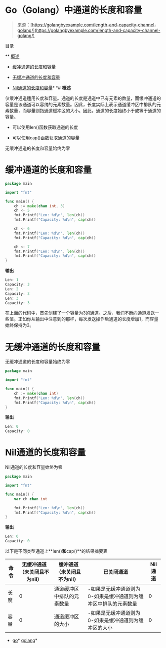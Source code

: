 <!--yml

类别：未分类

日期：2024-10-13 06:24:37

-->

# Go（Golang）中通道的长度和容量

> 来源：[https://golangbyexample.com/length-and-capacity-channel-golang/](https://golangbyexample.com/length-and-capacity-channel-golang/)

目录

**   [概述](#Overview "Overview")

+   [缓冲通道的长度和容量](#Length_and_capacity_of_a_buffered_channel "Length and capacity of a buffered channel")

+   [无缓冲通道的长度和容量](#Length_and_capacity_of_a_unbuffered_channel "Length and capacity of a unbuffered channel")

+   [Nil通道的长度和容量](#Length_and_capacity_of_nil_channel "Length and capacity of nil channel")*  *# **概述**

仅缓冲通道适用长度和容量。通道的长度是通道中已有元素的数量，而缓冲通道的容量是该通道可以容纳的元素数量。因此，长度实际上表示通道缓冲区中排队的元素数量，而容量则指通道缓冲区的大小。因此，通道的长度始终小于或等于通道的容量。

+   可以使用len()函数获取通道的长度

+   可以使用cap()函数获取通道的容量

无缓冲通道的长度和容量始终为零

# **缓冲通道的长度和容量**

```go
package main

import "fmt"

func main() {
	ch := make(chan int, 3)
	ch <- 5
	fmt.Printf("Len: %d\n", len(ch))
	fmt.Printf("Capacity: %d\n", cap(ch))

	ch <- 6
	fmt.Printf("Len: %d\n", len(ch))
	fmt.Printf("Capacity: %d\n", cap(ch))

	ch <- 7
	fmt.Printf("Len: %d\n", len(ch))
	fmt.Printf("Capacity: %d\n", cap(ch))
}
```

**输出**

```go
Len: 1
Capacity: 3
Len: 2
Capacity: 3
Len: 3
Capacity: 3
```

在上面的代码中，首先创建了一个容量为3的通道。之后，我们不断向通道发送一些值。正如你从输出中注意到的那样，每次发送操作后通道的长度增加1，而容量始终保持为3。

# **无缓冲通道的长度和容量**

无缓冲通道的长度和容量始终为零

```go
package main

import "fmt"

func main() {
    ch := make(chan int)
    fmt.Printf("Len: %d\n", len(ch))
    fmt.Printf("Capacity: %d\n", cap(ch))
}
```

**输出**

```go
Len: 0
Capacity: 0
```

# **Nil通道的长度和容量**

Nil通道的长度和容量始终为零

```go
package main

import "fmt"

func main() {
	var ch chan int

	fmt.Printf("Len: %d\n", len(ch))
	fmt.Printf("Capacity: %d\n", cap(ch))
}
```

**输出**

```go
Len: 0
Capacity: 0
```

以下是不同类型通道上**len()**和**cap()**的结果摘要表

| **命令** | **无缓冲通道**（未关闭且不为nil） | **缓冲通道**（未关闭且不为nil） | **已关闭通道** | **Nil通道** |
| --- | --- | --- | --- | --- |
| 长度 | 0 | 通道缓冲区中排队的元素数量 | -如果是无缓冲通道则为0-如果是缓冲通道则为缓冲区中排队的元素数量 | 0 |
| 容量 | 0 | 通道缓冲区的大小 | -如果是无缓冲通道则为0-如果是缓冲通道则为缓冲区的大小 | 0 |

+   [go](https://golangbyexample.com/tag/go/)*   [golang](https://golangbyexample.com/tag/golang/)*

